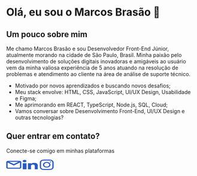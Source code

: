#  Olá, eu sou o Marcos Brasão 👋
## Um pouco sobre mim
<div>
  <p>Me chamo Marcos Brasão e sou Desenvolvedor Front-End Júnior, atualmente morando na cidade de São Paulo, Brasil. Minha paixão pelo desenvolvimento de soluções digitais inovadoras e amigáveis ao usuário vem da minha valiosa experiência de 5 anos atuando na resolução de problemas e atendimento ao cliente na área de análise de suporte técnico.</p>
  <ul>
    <li>Motivado por novos aprendizados e buscando novos desafios;</li>
    <li>Meu stack envolve: HTML, CSS, JavaScript, UI/UX Design, Usabilidade e Figma;</li>
    <li>Me aprimorando em REACT, TypeScript, Node.js, SQL, Cloud;</li>
    <li>Vamos conversar sobre Desenvolvimento Front-End, UI/UX Design e outras tecnologias?</li>
  </ul>
</div>

<!--## Projetos
<div>
  <p>Aqui estão alguns dos meus projetos recentes nos quais tenho trabalhado e linguagens/ferramentas com as quais trabalho</p>
  <ul>
    <li>Minha <a href="https://drive.google.com/file/d/1l53yBF8m19qy-iMEZIgn4S2mM-L9KQ1X/view?usp=drive_link" target="_blank">publicação</a> de Conclusão de Bacharelado: Uso de Computadores Quânticos para Resolução de Problemas NP.</li>    
  </ul>
</div>-->

## Quer entrar em contato?
<div>
  <p>Conecte-se comigo em minhas plataformas</p>
  <a href="mailto:hello.mavibrasao@gmail.com"><img align="center" src="https://raw.githubusercontent.com/mavibrasao/Mavibrasao/main/email.svg" alt="Send e-mail to hello.mavibrasao@gmail.com" height="30" width="40" /></a>
  <a href="https://www.linkedin.com/in/mavibrasao/" target="_blank"><img align="center" src="https://raw.githubusercontent.com/mavibrasao/Mavibrasao/main/linkedin.svg" alt="https://www.linkedin.com/in/mavibrasao/" height="25" width="40" /></a>
  <a href="https://www.instagram.com/mavibrasao/" target="_blank"><img align="center" src="https://raw.githubusercontent.com/mavibrasao/Mavibrasao/main/instagram.svg" alt="https://www.instagram.com/mavibrasao/" height="30" width="40" /></a>
  <!--<a href="https://mavibrasao.com" target="_blank"><img align="center" src="https://raw.githubusercontent.com/mavibrasao/Mavibrasao/main/website.svg" alt="https://mavibrasao.com" height="30" width="40" /></a>-->
  <!--<a href="https://www.behance.net/mavibrasao" target="_blank"><img align="center" src="https://raw.githubusercontent.com/mavibrasao/Mavibrasao/main/behance.svg" alt="https://www.behance.net/mavibrasao" height="30" width="40" /></a>
  <a href="https://dribbble.com/mavibrasao/about?utm_source=Clipboard_%22clipboard_about%22&utm_campaign=%22mavibrasao%22&utm_content=%22About%20mavibrasao%22&utm_medium=Social_Share" target="_blank"><img align="center" src="https://raw.githubusercontent.com/mavibrasao/Mavibrasao/main/dribbble.svg" alt="https://dribbble.com/mavibrasao" height="30" width="40" /></a>-->
</div>







